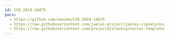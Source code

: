 ```yaml
---
id: CVE-2019-10475
pocs:
  - https://github.com/vesche/CVE-2019-10475
  - https://raw.githubusercontent.com/jaeles-project/jaeles-signatures/master/cves/jenkins-xss-cve-2019-10475.yaml
  - https://raw.githubusercontent.com/projectdiscovery/nuclei-templates/master/cves/CVE-2019-10475.yaml
---
```


